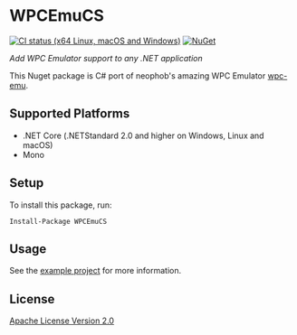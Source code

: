 # WPCEmuCS

[![CI status (x64 Linux, macOS and Windows)](https://github.com/jsm174/wpc-emu-cs/actions/workflows/build.yml/badge.svg?branch=master)](https://github.com/jsm174/wpc-emu-cs/actions)
[![NuGet](https://img.shields.io/nuget/vpre/WPCEmuCS.svg)](https://www.nuget.org/packages/WPCEmuCS)

*Add WPC Emulator support to any .NET application*

This Nuget package is C# port of neophob's amazing WPC Emulator [wpc-emu](https://github.com/neophob/wpc-emu).

## Supported Platforms

- .NET Core (.NETStandard 2.0 and higher on Windows, Linux and macOS)
- Mono

## Setup

To install this package, run:

```
Install-Package WPCEmuCS
```

## Usage

See the [example project](https://github.com/jsm174/wpc-emu-cs/blob/master/src/WPCEmu.Example/Example.cs) for more information.

## License

[Apache License Version 2.0](LICENSE.txt)
